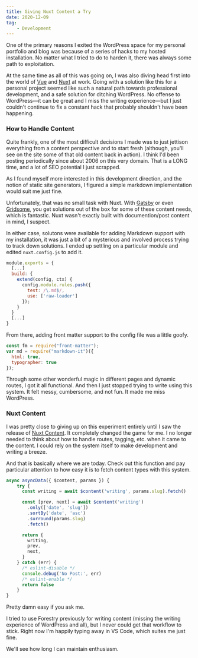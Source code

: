 ```yaml
---
title: Giving Nuxt Content a Try
date: 2020-12-09
tag:
    - Development
---
```

One of the primary reasons I exited the WordPress space for my personal portfolio and blog was because of a series of hacks to my hosted installation. No matter what I tried to do to harden it, there was always some path to exploitation.

At the same time as all of this was going on, I was also diving head first into the world of [Vue](https://vuejs.org/) and [Nuxt](https://nuxtjs.org/) at work. Going with a solution like this for a personal project seemed like such a natural path towards professional development, and a safe solution for ditching WordPress. No offense to WordPress&mdash;it can be great and I miss the writing experience&mdash;but I just couldn't continue to fix a constant hack that probably shouldn't have been happening.

### How to Handle Content
Quite frankly, one of the most difficult decisions I made was to just jettison everything from a content perspective and to start fresh (although, you'll see on the site some of that old content back in action). I think I'd been posting periodically since about 2006 on this very domain. That is a LONG time, and a lot of SEO potential I just scrapped.

As I found myself more interested in this development direction, and the notion of static site generators, I figured a simple markdown implementation would suit me just fine.

Unfortunately, that was no small task with Nuxt. With [Gatsby](https://www.gatsbyjs.com/) or even [Gridsome](https://gridsome.org/), you get solutions out of the box for some of these content needs, which is fantastic. Nuxt wasn't exactly built with documention/post content in mind, I suspect.

In either case, solutons were available for adding Markdown support with my installation, it was just a bit of a mysterious and involved process trying to track down solutions. I ended up settling on a particular module and edited `nuxt.config.js` to add it.

```javascript
module.exports = {
  [...]
  build: {
    extend(config, ctx) {
      config.module.rules.push({
        test: /\.md$/,
        use: ['raw-loader']
      });
    }
  }
  [...]
}
```

From there, adding front matter support to the config file was a little goofy.

```javascript
const fm = require("front-matter");
var md = require("markdown-it")({
  html: true,
  typographer: true
});
```

Through some other wonderful magic in different pages and dynamic routes, I got it all functional. And then I just stopped trying to write using this system. It felt messy, cumbersome, and not fun. It made me miss WordPress.

### Nuxt Content

I was pretty close to giving up on this experiment entirely until I saw the release of [Nuxt Content](https://content.nuxtjs.org). It completely changed the game for me. I no longer needed to think about how to handle routes, tagging, etc. when it came to the content. I could rely on the system itself to make development and writing a breeze.

And that is basically where we are today. Check out this function and pay particular attention to how easy it is to fetch content types with this system.

```javascript
async asyncData({ $content, params }) {
    try {
      const writing = await $content('writing', params.slug).fetch()

      const [prev, next] = await $content('writing')
        .only(['date', 'slug'])
        .sortBy('date', 'asc')
        .surround(params.slug)
        .fetch()

      return {
        writing,
        prev,
        next,
      }
    } catch (err) {
      /* eslint-disable */
      console.debug('No Post:', err)
      /* eslint-enable */
      return false
    }
}
```

Pretty damn easy if you ask me.

I tried to use Forestry previously for writing content (missing the writing experience of WordPress and all), but I never could get that workflow to stick. Right now I'm happily typing away in VS Code, which suites me just fine.

We'll see how long I can maintain enthusiasm.
